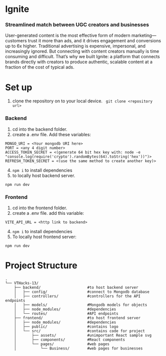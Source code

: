 # Ignite
### Streamlined match between UGC creators and businesses
User-generated content is the most effective form of modern marketing—customers trust it more than ads, and it drives engagement and conversions up to 6x higher. Traditional advertising is expensive, impersonal, and increasingly ignored. But connecting with content creators manually is time consuming and difficult. That’s why we built Ignite: a platform that connects brands directly with creators to produce authentic, scalable content at a fraction of the cost of typical ads.

# Set up
1. clone the repository on to your local device.
``` git clone <repository url>```
### Backend
1. cd into the backend folder.
2. create a .env file. Add these variables:
```
MONGO_URI = <Your mongodb URI here>
PORT = <any 4 digit number>
ACCESS_TOKEN_SECRET = <(generate 64 bit hex key with: node -e "console.log(require('crypto').randomBytes(64).toString('hex'))")>
REFRESH_TOKEN_SECRET = <(use the same method to create another key)>
```
4. `npm i` to install dependencies
5. to locally host backend server.
```
npm run dev 
```
### Frontend
1. cd into the frontend folder.
2. create a .env file. add this variable:
```
VITE_API_URL = <http link to backend>
```
4. `npm i` to install dependencies
5. To locally host frontend server:
```
npm run dev
```
# Project Structure
```
.
└── VTHacks-13/
    ├── backend/                     #to host backend server
    │   ├── config/                  #connect to Mongodb database
    │   ├── controllers/             #controllers for the API endpoints
    │   ├── models/                  #Mongodb models for objects
    │   ├── node_modules/            #dependencies
    │   └── routes/                  #API endpoints
    ├── frontend/                    #to host frontend server
    │   ├── node_modules/            #dependencies 
    │   ├── public/                  #contains logo
    │   └── src/                     #contains code for project
    │       ├── assets/              #unimportant React sample svg
    │       ├── components/          #React components
    │       └── pages/               #web pages
    │           └── Business/        #web pages for businesses
```
